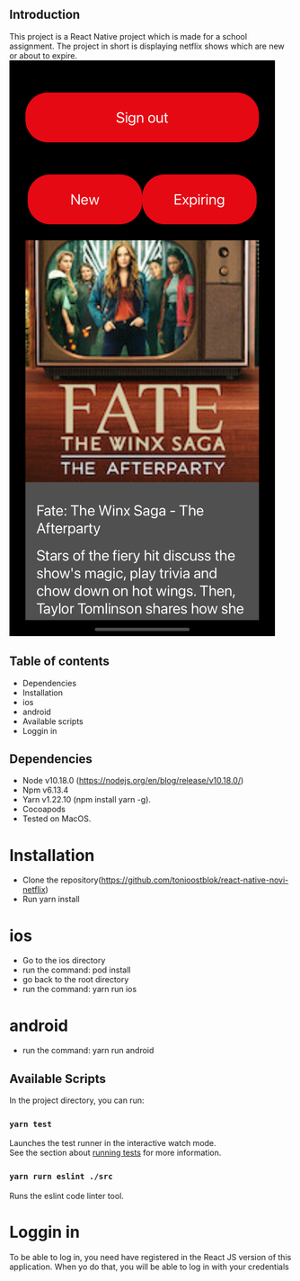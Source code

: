 ## Introduction
This project is a React Native project which is made for a school assignment. The project in short is displaying netflix shows which are new or about to expire.
![Alt text](screenshot.png?raw=true)
## Table of contents
* Dependencies
* Installation
* ios
* android
* Available scripts
* Loggin in

## Dependencies
* Node v10.18.0 (https://nodejs.org/en/blog/release/v10.18.0/)
* Npm v6.13.4
* Yarn v1.22.10 (npm install yarn -g).
* Cocoapods
* Tested on MacOS.

# Installation
* Clone the repository(https://github.com/tonioostblok/react-native-novi-netflix)
* Run yarn install
# ios
* Go to the ios directory
* run the command: pod install
* go back to the root directory
* run the command: yarn run ios
# android
* run the command: yarn run android

## Available Scripts

In the project directory, you can run:

### `yarn test`

Launches the test runner in the interactive watch mode.<br />
See the section about [running tests](https://facebook.github.io/create-react-app/docs/running-tests) for more information.

### `yarn rurn eslint ./src`

Runs the eslint code linter tool.<br />

# Loggin in
To be able to log in, you need have registered in the React JS version of this application. When yo do that, you will be able to log in with your credentials